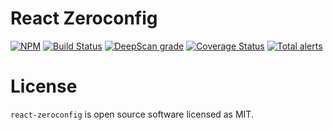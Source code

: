 # React Zeroconfig

[![NPM](https://img.shields.io/npm/v/react-zeroconfig.svg)](https://www.npmjs.com/package/react-zeroconfig)
[![Build Status](https://travis-ci.com/react-zeroconfig/react-zeroconfig.svg?branch=master)](https://travis-ci.com/react-zeroconfig/react-zeroconfig)
[![DeepScan grade](https://deepscan.io/api/teams/3270/projects/5786/branches/142107/badge/grade.svg)](https://deepscan.io/dashboard#view=project&tid=3270&pid=5786&bid=142107)
[![Coverage Status](https://coveralls.io/repos/github/react-zeroconfig/react-zeroconfig/badge.svg)](https://coveralls.io/github/react-zeroconfig/react-zeroconfig)
[![Total alerts](https://img.shields.io/lgtm/alerts/g/react-zeroconfig/react-zeroconfig.svg?logo=lgtm&logoWidth=18)](https://lgtm.com/projects/g/react-zeroconfig/react-zeroconfig/alerts/)

# License
`react-zeroconfig` is open source software licensed as MIT.